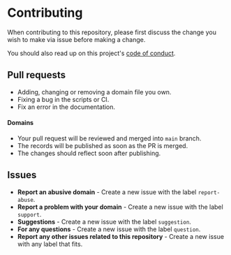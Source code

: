 # Contributing
When contributing to this repository, please first discuss the change you wish to make via issue before making a change.

You should also read up on this project's [code of conduct](https://github.com/is-a-dev/register/blob/main/CODE_OF_CONDUCT.md).

## Pull requests
- Adding, changing or removing a domain file you own.
- Fixing a bug in the scripts or CI.
- Fix an error in the documentation.

#### Domains
- Your pull request will be reviewed and merged into `main` branch.
- The records will be published as soon as the PR is merged.
- The changes should reflect soon after publishing.

## Issues
- **Report an abusive domain** - Create a new issue with the label `report-abuse`.
- **Report a problem with your domain** - Create a new issue with the label `support`.
- **Suggestions** - Create a new issue with the label `suggestion`.
- **For any questions** - Create a new issue with the label `question`.
- **Report any other issues related to this repository** - Create a new issue with any label that fits.
